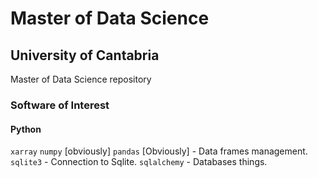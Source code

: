 # Master of Data Science
## University of Cantabria
Master of Data Science repository

### Software of Interest

#### Python
`xarray`
`numpy` [obviously]
`pandas` [Obviously] - Data frames management.
`sqlite3` - Connection to Sqlite.
`sqlalchemy` - Databases things.
